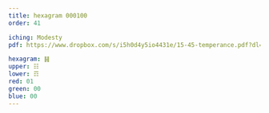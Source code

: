 ```yaml
---
title: hexagram 000100
order: 41

iching: Modesty
pdf: https://www.dropbox.com/s/i5h0d4y5io4431e/15-45-temperance.pdf?dl=0

hexagram: ䷎
upper: ☷
lower: ☶
red: 01
green: 00
blue: 00
---
```

